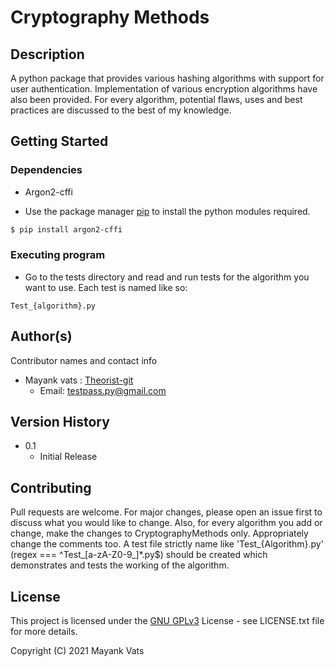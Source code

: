 # Cryptography Methods
## Description

A python package that provides various hashing algorithms with support for user authentication.
Implementation of various encryption algorithms have also been provided. For every algorithm, potential flaws, uses
and best practices are discussed to the best of my knowledge.

## Getting Started

### Dependencies

* Argon2-cffi

* Use the package manager [pip](https://pip.pypa.io/en/stable/) to install the python modules required.
```bash
$ pip install argon2-cffi
```


### Executing program

* Go to the tests directory and read and run tests for the algorithm you want to use. Each test is named like so:
```
Test_{algorithm}.py
```

## Author(s)

Contributor names and contact info
* Mayank vats : [Theorist-git](https://github.com/Theorist-Git)
  * Email: testpass.py@gmail.com

## Version History

* 0.1
    * Initial Release

## Contributing
Pull requests are welcome. For major changes, please open an issue first to discuss what you would like to change.
Also, for every algorithm you add or change, make the changes to CryptographyMethods only. Appropriately change the comments too.
A test file strictly name like 'Test_{Algorithm}.py' (regex === ^Test_[a-zA-Z0-9_]*\.py$) should be created which demonstrates and tests the working of the algorithm.

## License

This project is licensed under the [GNU GPLv3](https://choosealicense.com/licenses/gpl-3.0/#) License - see LICENSE.txt file for more details.

Copyright (C) 2021 Mayank Vats
